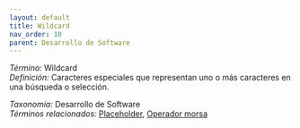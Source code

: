 ```yaml
---
layout: default
title: Wildcard
nav_order: 10
parent: Desarrollo de Software
---
```


*Término:* Wildcard  
*Definición:* Caracteres especiales que representan uno o más caracteres en una búsqueda o selección.

*Taxonomía:* Desarrollo de Software  
*Términos relacionados:* [Placeholder](https://maleniski.github.io/diccionario-angl-tec-mx/docs/alfabeticamente/P/placeholder/), [Operador morsa](https://maleniski.github.io/diccionario-angl-tec-mx/docs/alfabeticamente/O/operador-morsa/)
